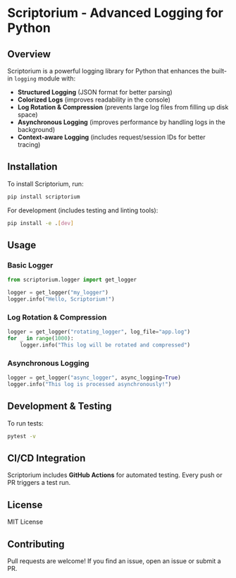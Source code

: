# Scriptorium - Advanced Logging for Python

## Overview
Scriptorium is a powerful logging library for Python that enhances the built-in `logging` module with:

- **Structured Logging** (JSON format for better parsing)
- **Colorized Logs** (improves readability in the console)
- **Log Rotation & Compression** (prevents large log files from filling up disk space)
- **Asynchronous Logging** (improves performance by handling logs in the background)
- **Context-aware Logging** (includes request/session IDs for better tracing)

## Installation
To install Scriptorium, run:
```sh
pip install scriptorium
```
For development (includes testing and linting tools):
```sh
pip install -e .[dev]
```

## Usage

### Basic Logger
```python
from scriptorium.logger import get_logger

logger = get_logger("my_logger")
logger.info("Hello, Scriptorium!")
```

### Log Rotation & Compression
```python
logger = get_logger("rotating_logger", log_file="app.log")
for _ in range(1000):
    logger.info("This log will be rotated and compressed")
```

### Asynchronous Logging
```python
logger = get_logger("async_logger", async_logging=True)
logger.info("This log is processed asynchronously!")
```

## Development & Testing
To run tests:
```sh
pytest -v
```

## CI/CD Integration
Scriptorium includes **GitHub Actions** for automated testing. Every push or PR triggers a test run.

## License
MIT License

## Contributing
Pull requests are welcome! If you find an issue, open an issue or submit a PR.

